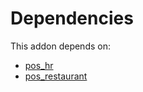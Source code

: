 # Dependencies

This addon depends on:

- [pos_hr](../../odoo-bringout-oca-ocb-pos_hr)
- [pos_restaurant](../../odoo-bringout-oca-ocb-pos_restaurant)
